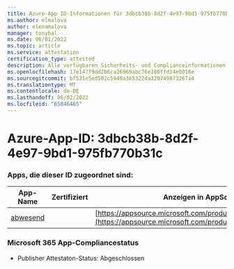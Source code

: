 ```yaml
---
title: Azure-App ID-Informationen für 3dbcb38b-8d2f-4e97-9bd1-975fb770b31c
ms.author: elmalova
author: elenamalova
manager: tonybal
ms.date: 06/01/2022
ms.topic: article
ms.service: attestation
certification_type: attested
description: Alle verfügbaren Sicherheits- und Complianceinformationen für 3dbcb38b-8d2f-4e97-9bd1-975fb770b31c.
ms.openlocfilehash: 17e147f9dd2b6ca26969abc76e180ffd14e0016e
ms.sourcegitcommit: bf531e5ed502c5940a365322da320749873267a4
ms.translationtype: MT
ms.contentlocale: de-DE
ms.lasthandoff: 06/02/2022
ms.locfileid: "65846465"
---
```

# <a name="azure-app-id-3dbcb38b-8d2f-4e97-9bd1-975fb770b31c"></a>Azure-App-ID: 3dbcb38b-8d2f-4e97-9bd1-975fb770b31c


### <a name="apps-associated-with-this-id"></a>Apps, die dieser ID zugeordnet sind:
| **App-Name** | **Zertifiziert** | **Anzeigen in AppSource** |
|--------------|---------------|-----------------------|
| [abwesend](../forward/WA200003833.md) |  | [https://appsource.microsoft.com/product/office/WA200003833](https://appsource.microsoft.com/product/office/WA200003833) |

### <a name="microsoft-365-app-compliance-status"></a>Microsoft 365 App-Compliancestatus
- Publisher Attestaton-Status: Abgeschlossen
